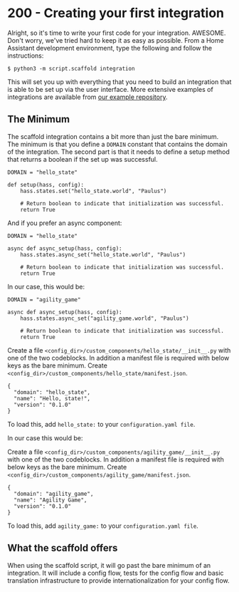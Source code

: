 # 200 - Creating your first integration

Alright, so it's time to write your first code for your integration. AWESOME. Don't worry, we've tried hard to keep it as easy as possible. From a Home Assistant development environment, type the following and follow the instructions:

```
$ python3 -m script.scaffold integration
```

This will set you up with everything that you need to build an integration that is able to be set up via the user interface. More extensive examples of integrations are available from [our example repository](https://github.com/home-assistant/example-custom-config/tree/master/custom_components/).

## The Minimum

The scaffold integration contains a bit more than just the bare minimum. The minimum is that you define a ```DOMAIN``` constant that contains the domain of the integration. The second part is that it needs to define a setup method that returns a boolean if the set up was successful.

```
DOMAIN = "hello_state"

def setup(hass, config):
    hass.states.set("hello_state.world", "Paulus")

    # Return boolean to indicate that initialization was successful.
    return True
```

And if you prefer an async component:

```
DOMAIN = "hello_state"

async def async_setup(hass, config):
    hass.states.async_set("hello_state.world", "Paulus")

    # Return boolean to indicate that initialization was successful.
    return True
```

In our case, this would be:

```
DOMAIN = "agility_game"

async def async_setup(hass, config):
    hass.states.async_set("agility_game.world", "Paulus")

    # Return boolean to indicate that initialization was successful.
    return True
```

Create a file ```<config_dir>/custom_components/hello_state/__init__.py``` with one of the two codeblocks. In addition a manifest file is required with below keys as the bare minimum. Create ```<config_dir>/custom_components/hello_state/manifest.json```.

```
{
  "domain": "hello_state",
  "name": "Hello, state!",
  "version": "0.1.0"
}
```

To load this, add ```hello_state:``` to your ```configuration.yaml file```.

In our case this would be:

Create a file ```<config_dir>/custom_components/agility_game/__init__.py``` with one of the two codeblocks. In addition a manifest file is required with below keys as the bare minimum. Create ```<config_dir>/custom_components/agility_game/manifest.json```.

```
{
  "domain": "agility_game",
  "name": "Agility Game",
  "version": "0.1.0"
}
```

To load this, add ```agility_game:``` to your ```configuration.yaml file```.

## What the scaffold offers

When using the scaffold script, it will go past the bare minimum of an integration. It will include a config flow, tests for the config flow and basic translation infrastructure to provide internationalization for your config flow.
